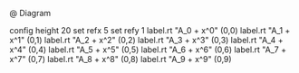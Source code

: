 

@ Diagram 

  config height 20
  set refx 5
  set refy 1
  label.rt "A_0 + x^0" (0,0)
  label.rt "A_1 + x^1" (0,1)
  label.rt "A_2 + x^2" (0,2)
  label.rt "A_3 + x^3" (0,3)
  label.rt "A_4 + x^4" (0,4)
  label.rt "A_5 + x^5" (0,5)
  label.rt "A_6 + x^6" (0,6)
  label.rt "A_7 + x^7" (0,7)
  label.rt "A_8 + x^8" (0,8)
  label.rt "A_9 + x^9" (0,9)

